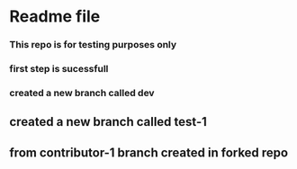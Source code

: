 # Readme file
### This repo is for testing purposes only

### first step is sucessfull

### created a new branch called dev

## created a new branch called test-1
## from contributor-1 branch created in forked repo
